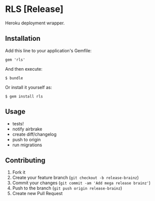# RLS [Release]

Heroku deployment wrapper.

## Installation

Add this line to your application's Gemfile:

    gem 'rls'

And then execute:

    $ bundle

Or install it yourself as:

    $ gem install rls

## Usage

* tests!
* notify airbrake
* create diff/changelog
* push to origin
* run migrations

## Contributing

1. Fork it
2. Create your feature branch (`git checkout -b release-brainz`)
3. Commit your changes (`git commit -am 'Add mega release brainz'`)
4. Push to the branch (`git push origin release-brainz`)
5. Create new Pull Request
